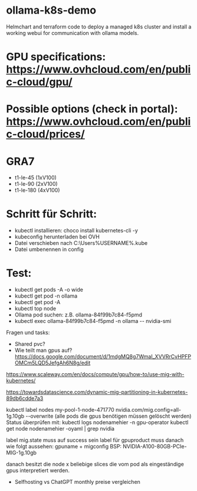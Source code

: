 # ollama-k8s-demo
Helmchart and terraform code to deploy a managed k8s cluster and install a working webui for communication with ollama models.


# GPU specifications: https://www.ovhcloud.com/en/public-cloud/gpu/
# Possible options (check in portal): https://www.ovhcloud.com/en/public-cloud/prices/


# GRA7
- t1-le-45 (1xV100)
- t1-le-90 (2xV100)
- t1-le-180 (4xV100)

# Schritt für Schritt:

- kubectl installieren: choco install kubernetes-cli -y
- kubeconfig herunterladen bei OVH
- Datei verschieben nach C:\Users\%USERNAME%\.kube
- Datei umbenennen in config

# Test: 
- kubectl get pods -A -o wide
- kubectl get pod -n ollama
- kubectl get pod -A
- kubectl top node
- Ollama pod suchen: z.B. ollama-84f99b7c84-f5pmd
- kubectl exec ollama-84f99b7c84-f5pmd -n ollama -- nvidia-smi

Fragen und tasks:

- Shared pvc?
- Wie teilt man gpus auf?
https://docs.google.com/document/d/1mdgMQ8g7WmaI_XVVRrCvHPFPOMCm5LQD5JefgAh6N8g/edit

https://www.scaleway.com/en/docs/compute/gpu/how-to/use-mig-with-kubernetes/

https://towardsdatascience.com/dynamic-mig-partitioning-in-kubernetes-89db6cdde7a3

kubectl label nodes my-pool-1-node-471770 nvidia.com/mig.config=all-1g.10gb --overwrite
(alle pods die gpus benötigen müssen gelöscht werden)
Status überprüfen mit:
kubectl logs nodenamehier -n gpu-operator
kubectl get node nodenamehier -oyaml | grep nvidia

label mig.state muss auf success sein
label für gpuproduct muss danach wie folgt aussehen: gpuname + migconfig BSP: NVIDIA-A100-80GB-PCIe-MIG-1g.10gb

danach besitzt die node x beliebige slices die vom pod als eingeständige gpus interpretiert werden.
- Selfhosting vs ChatGPT monthly preise vergleichen